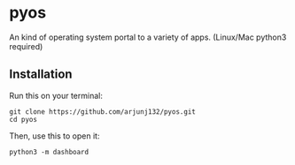 # pyos
An kind of operating system portal to a variety of apps. (Linux/Mac python3 required)

## Installation

Run this on your terminal:

```
git clone https://github.com/arjunj132/pyos.git
cd pyos
```

Then, use this to open it:

```
python3 -m dashboard
```
